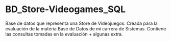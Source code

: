 # BD_Store-Videogames_SQL

Base de datos que representa una Store de Videojuegos. Creada para la evaluación de la materia Base de Datos de mi carrera de Sistemas. Contiene las consultas tomadas en la evaluación + algunas extra.
